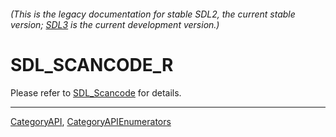 ###### (This is the legacy documentation for stable SDL2, the current stable version; [SDL3](https://wiki.libsdl.org/SDL3/) is the current development version.)
# SDL_SCANCODE_R

Please refer to [SDL_Scancode](SDL_Scancode) for details.

----
[CategoryAPI](CategoryAPI), [CategoryAPIEnumerators](CategoryAPIEnumerators)

